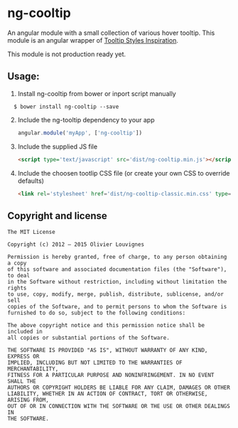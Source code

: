 # ng-cooltip

An angular module with a small collection of various hover tooltip. This module is an angular wrapper of [Tooltip Styles Inspiration](https://github.com/codrops/TooltipStylesInspiration).

This module is not production ready yet.

## Usage:

1. Install ng-cooltip from bower or inport script manually
  ```
    $ bower install ng-cooltip --save
  ```

2. Include the ng-tooltip dependency to your app

    ```js
    angular.module('myApp', ['ng-cooltip'])
    ```
    
3. Include the supplied JS file

    ```html
    <script type='text/javascript' src='dist/ng-cooltip.min.js'></script>
    ```
4. Include the choosen tootlip CSS file (or create your own CSS to override defaults)

    ```html
    <link rel='stylesheet' href='dist/ng-cooltip-classic.min.css' type='text/css' />
    ```

## Copyright and license

```
The MIT License

Copyright (c) 2012 – 2015 Olivier Louvignes

Permission is hereby granted, free of charge, to any person obtaining a copy
of this software and associated documentation files (the "Software"), to deal
in the Software without restriction, including without limitation the rights
to use, copy, modify, merge, publish, distribute, sublicense, and/or sell
copies of the Software, and to permit persons to whom the Software is
furnished to do so, subject to the following conditions:

The above copyright notice and this permission notice shall be included in
all copies or substantial portions of the Software.

THE SOFTWARE IS PROVIDED "AS IS", WITHOUT WARRANTY OF ANY KIND, EXPRESS OR
IMPLIED, INCLUDING BUT NOT LIMITED TO THE WARRANTIES OF MERCHANTABILITY,
FITNESS FOR A PARTICULAR PURPOSE AND NONINFRINGEMENT. IN NO EVENT SHALL THE
AUTHORS OR COPYRIGHT HOLDERS BE LIABLE FOR ANY CLAIM, DAMAGES OR OTHER
LIABILITY, WHETHER IN AN ACTION OF CONTRACT, TORT OR OTHERWISE, ARISING FROM,
OUT OF OR IN CONNECTION WITH THE SOFTWARE OR THE USE OR OTHER DEALINGS IN
THE SOFTWARE.
```
